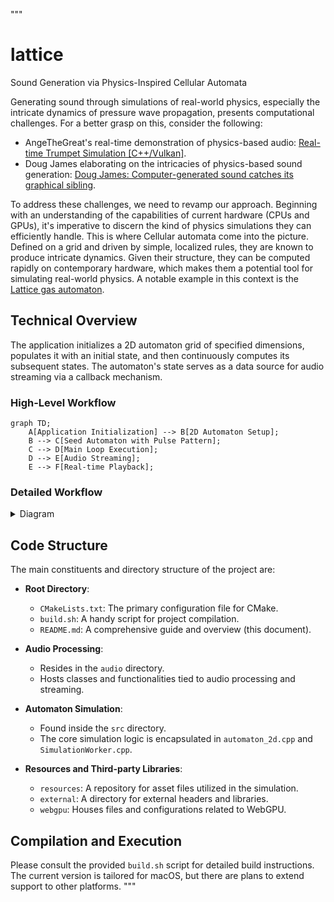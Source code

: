 """
# lattice

Sound Generation via Physics-Inspired Cellular Automata

Generating sound through simulations of real-world physics, especially the intricate dynamics of pressure wave propagation, presents computational challenges. For a better grasp on this, consider the following:
- AngeTheGreat's real-time demonstration of physics-based audio: [Real-time Trumpet Simulation [C++/Vulkan]](https://youtu.be/rGNUHigqUBM?t=119).
- Doug James elaborating on the intricacies of physics-based sound generation: [Doug James: Computer-generated sound catches its graphical sibling](https://youtu.be/10zK-3SjTeY?t=479).

To address these challenges, we need to revamp our approach. Beginning with an understanding of the capabilities of current hardware (CPUs and GPUs), it's imperative to discern the kind of physics simulations they can efficiently handle. This is where Cellular automata come into the picture. Defined on a grid and driven by simple, localized rules, they are known to produce intricate dynamics. Given their structure, they can be computed rapidly on contemporary hardware, which makes them a potential tool for simulating real-world physics. A notable example in this context is the [Lattice gas automaton](https://en.wikipedia.org/wiki/Lattice_gas_automaton).

## Technical Overview

The application initializes a 2D automaton grid of specified dimensions, populates it with an initial state, and then continuously computes its subsequent states. The automaton's state serves as a data source for audio streaming via a callback mechanism.

### High-Level Workflow

```mermaid 
graph TD;
    A[Application Initialization] --> B[2D Automaton Setup];
    B --> C[Seed Automaton with Pulse Pattern];
    C --> D[Main Loop Execution];
    D --> E[Audio Streaming];
    E --> F[Real-time Playback];
```

### Detailed Workflow

<details>

<summary>Diagram</summary>

```mermaid 
graph TD;
    A1[Initialize Application] --> B1[Set up GLFW and Audio Handlers];
    B1 --> C1[Initialize 2D Automaton Grid];
    C1 --> D1[Seed with Pulse Pattern];
    D1 --> E1[Enter Main Loop];
    E1 --> F1[Compute Next State in Parallel];
    F1 --> G1[Swap Read/Write Buffers];
    G1 --> H1[Callback to Stream Audio];
    H1 --> I1[Fill Audio Buffer from Automaton State];
    I1 --> J1[Playback Audio];
    J1 --> E1;
```
</details>

## Code Structure

The main constituents and directory structure of the project are:

- **Root Directory**:
    - `CMakeLists.txt`: The primary configuration file for CMake.
    - `build.sh`: A handy script for project compilation.
    - `README.md`: A comprehensive guide and overview (this document).

- **Audio Processing**:
    - Resides in the `audio` directory.
    - Hosts classes and functionalities tied to audio processing and streaming.

- **Automaton Simulation**:
    - Found inside the `src` directory.
    - The core simulation logic is encapsulated in `automaton_2d.cpp` and `SimulationWorker.cpp`.

- **Resources and Third-party Libraries**:
    - `resources`: A repository for asset files utilized in the simulation.
    - `external`: A directory for external headers and libraries.
    - `webgpu`: Houses files and configurations related to WebGPU.

## Compilation and Execution

Please consult the provided `build.sh` script for detailed build instructions. The current version is tailored for macOS, but there are plans to extend support to other platforms.
"""
